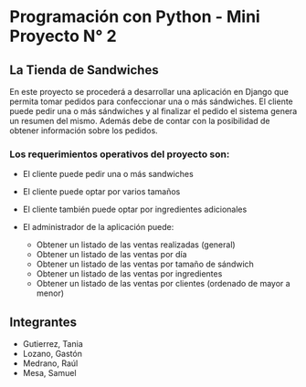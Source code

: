 # Programación con Python - Mini Proyecto N° 2

## La Tienda de Sandwiches

En este proyecto se procederá a desarrollar una aplicación en Django que permita tomar pedidos para confeccionar una o más sándwiches. El cliente puede pedir una o más sándwiches y al finalizar el pedido el sistema genera un resumen del mismo. Además debe de contar con la posibilidad de obtener información sobre los pedidos.

### Los requerimientos operativos del proyecto son:
- El cliente puede pedir una o más sandwiches
- El cliente puede optar por varios tamaños
- El cliente también puede optar por ingredientes adicionales
- El administrador de la aplicación puede:

  - Obtener un listado de las ventas realizadas (general)
  - Obtener un listado de las ventas por día
  - Obtener un listado de las ventas por tamaño de sándwich
  - Obtener un listado de las ventas por ingredientes 
  - Obtener un listado de las ventas por clientes (ordenado de mayor a menor)
  
## Integrantes

- Gutierrez, Tania
- Lozano, Gastón
- Medrano, Raúl
- Mesa, Samuel

